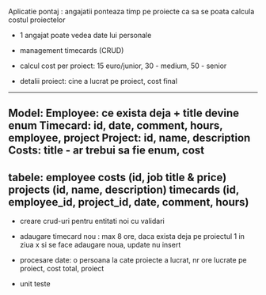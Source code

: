 Aplicatie pontaj : angajatii ponteaza timp pe proiecte ca sa se poata calcula costul proiectelor

- 1 angajat poate vedea date lui personale 
- management timecards (CRUD)

- calcul cost per proiect: 15 euro/junior, 30 - medium, 50 - senior 
- detalii proiect: cine a lucrat pe proiect, cost final

--------
Model:
Employee: ce exista deja + title devine enum
Timecard: id, date, comment, hours, employee, project
Project: id, name, description
Costs: title - ar trebui sa fie enum, cost
-----------

tabele:
employee 
costs (id, job title & price)
projects (id, name, description)
timecards (id, employee_id, project_id, date, comment, hours)
--------------------  

- creare crud-uri pentru entitati noi cu validari
- adaugare timecard nou : max 8 ore, daca exista deja pe proiectul 1 in ziua x si se face adaugare noua, update nu insert
- procesare date: o persoana la cate proiecte a lucrat, nr ore lucrate pe proiect, cost total, proiect

- unit teste 
